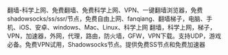 翻墙-科学上网、免费翻墙、免费科学上网、VPN、一键翻墙浏览器，免费shadowsocks/ss/ssr/节点，免费自由上网、fanqiang、翻墙梯子，电脑、手机、iOS、安卓、windows、Mac、Linux、科学上网
翻墙，科学上网，梯子，VPN，加速器，外网，代理，路由，防火墙，GFW，VPN下载。支持UDP，游戏必备。免费VPN试用，Shadowsocks节点。提供免费SS节点和免费加速器
